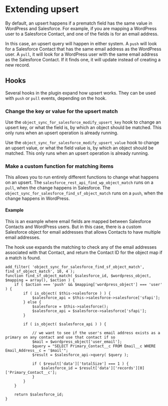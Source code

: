 # Extending upsert

By default, an upsert happens if a prematch field has the same value in WordPress and Salesforce. For example, if you are mapping a WordPress user to a Salesforce Contact, and one of the fields is for an email address.

In this case, an upsert query will happen in either system. A `push` will look for a Salesforce Contact that has the same email address as the WordPress user. A `pull`, it will look for a WordPress user with the same email address as the Salesforce Contact. If it finds one, it will update instead of creating a new record.

## Hooks

Several hooks in the plugin expand how upsert works. They can be used with `push` or `pull` events, depending on the hook.

### Change the key or value for the upsert match

Use the `object_sync_for_salesforce_modify_upsert_key` hook to change an upsert key, or what the field is, by which an object should be matched. This only runs when an upsert operation is already running.

Use the `object_sync_for_salesforce_modify_upsert_value` hook to change an upsert value, or what the field value is, by which an object should be matched. This only runs when an upsert operation is already running.

### Make a custom function for matching items

This allows you to run entirely different functions to change what happens on an upsert. The `salesforce_rest_api_find_wp_object_match` runs on a `pull`, when the change happens in Salesforce. The `object_sync_for_salesforce_find_sf_object_match` runs on a `push`, when the change happens in WordPress.

#### Example

This is an example where email fields are mapped between Salesforce Contacts and WordPress users. But in this case, there is a custom Salesforce object for email addresses that allows Contacts to have multiple email addresses.

The hook use expands the matching to check any of the email addresses associated with that Contact, and return the Contact ID for the object map if a match is found.

```
add_filter( 'object_sync_for_salesforce_find_sf_object_match', find_sf_object_match', 10, 4 );
function find_sf_object_match( $salesforce_id, $wordpress_object, $mapping = array(), $action ) {
    if ( $action === 'push' && $mapping['wordpress_object'] === 'user' ) {
        if ( is_object( $this->salesforce ) ) {
            $salesforce_api = $this->salesforce->salesforce['sfapi'];
        } else {
            $salesforce = $this->salesforce();
            $salesforce_api = $salesforce->salesforce['sfapi'];
        }
        
        if ( is_object( $salesforce_api ) ) {

            // we want to see if the user's email address exists as a primary on any contact and use that contact if so
            $mail = $wordpress_object['user_email'];
            $query = "SELECT Primary_Contact__c FROM Email__c WHERE Email_Address__c = '$mail'";
            $result = $salesforce_api->query( $query );

            if ( $result['data']['totalSize'] === 1 ) {
                $salesforce_id = $result['data']['records'][0]['Primary_Contact__c'];
            }
        }
    }

    return $salesforce_id;
}
```

